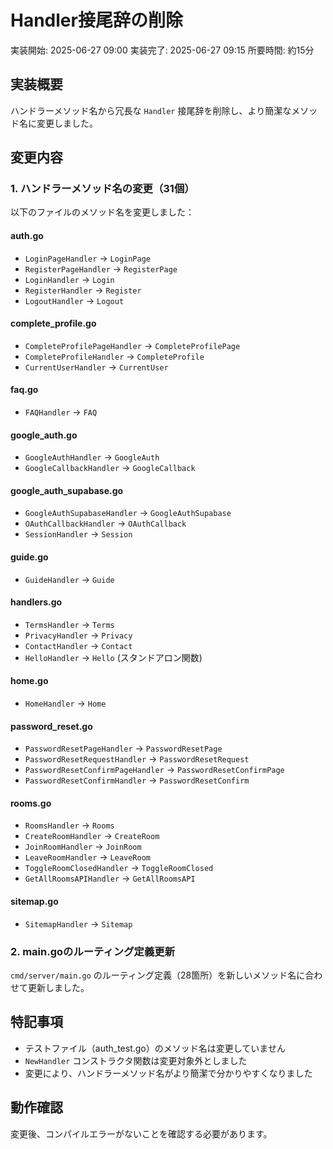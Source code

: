 # Handler接尾辞の削除

実装開始: 2025-06-27 09:00
実装完了: 2025-06-27 09:15
所要時間: 約15分

## 実装概要

ハンドラーメソッド名から冗長な `Handler` 接尾辞を削除し、より簡潔なメソッド名に変更しました。

## 変更内容

### 1. ハンドラーメソッド名の変更（31個）

以下のファイルのメソッド名を変更しました：

#### auth.go
- `LoginPageHandler` → `LoginPage`
- `RegisterPageHandler` → `RegisterPage`
- `LoginHandler` → `Login`
- `RegisterHandler` → `Register`
- `LogoutHandler` → `Logout`

#### complete_profile.go
- `CompleteProfilePageHandler` → `CompleteProfilePage`
- `CompleteProfileHandler` → `CompleteProfile`
- `CurrentUserHandler` → `CurrentUser`

#### faq.go
- `FAQHandler` → `FAQ`

#### google_auth.go
- `GoogleAuthHandler` → `GoogleAuth`
- `GoogleCallbackHandler` → `GoogleCallback`

#### google_auth_supabase.go
- `GoogleAuthSupabaseHandler` → `GoogleAuthSupabase`
- `OAuthCallbackHandler` → `OAuthCallback`
- `SessionHandler` → `Session`

#### guide.go
- `GuideHandler` → `Guide`

#### handlers.go
- `TermsHandler` → `Terms`
- `PrivacyHandler` → `Privacy`
- `ContactHandler` → `Contact`
- `HelloHandler` → `Hello` (スタンドアロン関数)

#### home.go
- `HomeHandler` → `Home`

#### password_reset.go
- `PasswordResetPageHandler` → `PasswordResetPage`
- `PasswordResetRequestHandler` → `PasswordResetRequest`
- `PasswordResetConfirmPageHandler` → `PasswordResetConfirmPage`
- `PasswordResetConfirmHandler` → `PasswordResetConfirm`

#### rooms.go
- `RoomsHandler` → `Rooms`
- `CreateRoomHandler` → `CreateRoom`
- `JoinRoomHandler` → `JoinRoom`
- `LeaveRoomHandler` → `LeaveRoom`
- `ToggleRoomClosedHandler` → `ToggleRoomClosed`
- `GetAllRoomsAPIHandler` → `GetAllRoomsAPI`

#### sitemap.go
- `SitemapHandler` → `Sitemap`

### 2. main.goのルーティング定義更新

`cmd/server/main.go` のルーティング定義（28箇所）を新しいメソッド名に合わせて更新しました。

## 特記事項

- テストファイル（auth_test.go）のメソッド名は変更していません
- `NewHandler` コンストラクタ関数は変更対象外としました
- 変更により、ハンドラーメソッド名がより簡潔で分かりやすくなりました

## 動作確認

変更後、コンパイルエラーがないことを確認する必要があります。